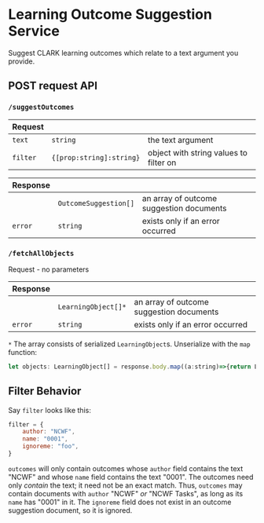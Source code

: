 # Learning Outcome Suggestion Service

Suggest CLARK learning outcomes which relate to a text argument you provide.

## POST request API

### `/suggestOutcomes`
Request | []() | []()
---|---|---
`text`|`string`|the text argument
`filter`|`{[prop:string]:string}`|object with string values to filter on

Response| []() | []()
---|---|---
[]()|`OutcomeSuggestion[]`|an array of outcome suggestion documents
`error`|`string`|exists only if an error occurred

### `/fetchAllObjects`
Request - no parameters

Response| []() | []()
---|---|---
[]()|`LearningObject[]*`|an array of outcome suggestion documents
`error`|`string`|exists only if an error occurred

`*` The array consists of serialized `LearningObject`s. Unserialize with the `map` function:
```javascript
let objects: LearningObject[] = response.body.map((a:string)=>{return LearningObject.unserialize(a,null)});
```

## Filter Behavior
Say `filter` looks like this:
```javascript
filter = {
    author: "NCWF",
    name: "0001",
    ignoreme: "foo",
}
```
`outcomes` will only contain outcomes whose `author` field contains the text "NCWF" and whose `name` field contains the text "0001". The outcomes need only _contain_ the text; it need not be an exact match. Thus, `outcomes` may contain documents with `author` "NCWF" _or_ "NCWF Tasks", as long as its `name` has "0001" in it. The `ignoreme` field does not exist in an outcome suggestion document, so it is ignored.